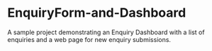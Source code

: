 # EnquiryForm-and-Dashboard
A sample project demonstrating an Enquiry Dashboard with a list of enquiries and a web page for new enquiry submissions.
